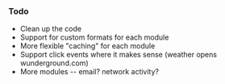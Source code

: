### Todo

* Clean up the code
* Support for custom formats for each module
* More flexible "caching" for each module
* Support click events where it makes sense (weather opens wunderground.com)
* More modules -- email? network activity?
